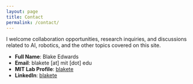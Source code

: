 ```yaml
---
layout: page
title: Contact
permalink: /contact/
---
```


I welcome collaboration opportunities, research inquiries, and discussions related to AI, robotics, and the other topics covered on this site.

- **Full Name**: Blake Edwards
- **Email**: blakete [at] mit [dot] edu
- **MIT Lab Profile**: [blakete](https://acl.mit.edu/people/blakete)
- **LinkedIn**: [blakete](https://linkedin.com/in/blakete)
